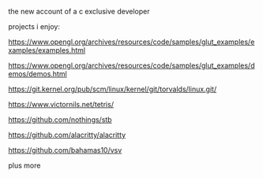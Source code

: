 the new account of a c exclusive developer 

projects i enjoy: 

https://www.opengl.org/archives/resources/code/samples/glut_examples/examples/examples.html

https://www.opengl.org/archives/resources/code/samples/glut_examples/demos/demos.html

https://git.kernel.org/pub/scm/linux/kernel/git/torvalds/linux.git/

https://www.victornils.net/tetris/

https://github.com/nothings/stb

https://github.com/alacritty/alacritty

https://github.com/bahamas10/vsv

plus more
